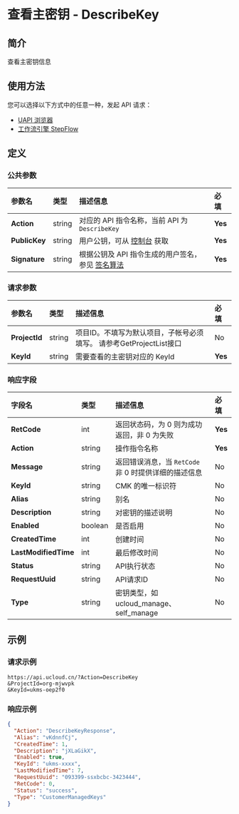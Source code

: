 # 查看主密钥 - DescribeKey

## 简介

查看主密钥信息






## 使用方法

您可以选择以下方式中的任意一种，发起 API 请求：
- [UAPI 浏览器](https://console.ucloud.cn/uapi/detail?id=DescribeKey)
- [工作流引擎 StepFlow](https://console.ucloud.cn/stepflow/manage/)


## 定义

### 公共参数

| 参数名 | 类型 | 描述信息 | 必填 |
|:---|:---|:---|:---|
| **Action**     | string  | 对应的 API 指令名称，当前 API 为 `DescribeKey`                        | **Yes** |
| **PublicKey**  | string  | 用户公钥，可从 [控制台](https://console.ucloud.cn/uapi/apikey) 获取                                             | **Yes** |
| **Signature**  | string  | 根据公钥及 API 指令生成的用户签名，参见 [签名算法](api/summary/signature.md)  | **Yes** |

### 请求参数

| 参数名 | 类型 | 描述信息 | 必填 |
|:---|:---|:---|:---|
| **ProjectId** | string | 项目ID。不填写为默认项目，子帐号必须填写。 请参考GetProjectList接口 |No|
| **KeyId** | string | 需要查看的主密钥对应的 KeyId |**Yes**|

### 响应字段

| 字段名 | 类型 | 描述信息 | 必填 |
|:---|:---|:---|:---|
| **RetCode** | int | 返回状态码，为 0 则为成功返回，非 0 为失败 |**Yes**|
| **Action** | string | 操作指令名称 |**Yes**|
| **Message** | string | 返回错误消息，当 `RetCode` 非 0 时提供详细的描述信息 |No|
| **KeyId** | string | CMK 的唯一标识符 |No|
| **Alias** | string | 别名 |No|
| **Description** | string | 对密钥的描述说明 |No|
| **Enabled** | boolean | 是否启用 |No|
| **CreatedTime** | int | 创建时间 |No|
| **LastModifiedTime** | int | 最后修改时间 |No|
| **Status** | string | API执行状态 |No|
| **RequestUuid** | string | API请求ID |No|
| **Type** | string | 密钥类型，如ucloud_manage、self_manage |No|




## 示例

### 请求示例
    
```
https://api.ucloud.cn/?Action=DescribeKey
&ProjectId=org-mjwvpk
&KeyId=ukms-oep2f0
```

### 响应示例
    
```json
{
  "Action": "DescribeKeyResponse",
  "Alias": "vKdnnfCj",
  "CreatedTime": 1,
  "Description": "jXLaGikX",
  "Enabled": true,
  "KeyId": "ukms-xxxx",
  "LastModifiedTime": 7,
  "RequestUuid": "093399-ssxbcbc-3423444",
  "RetCode": 0,
  "Status": "success",
  "Type": "CustomerManagedKeys"
}
```





